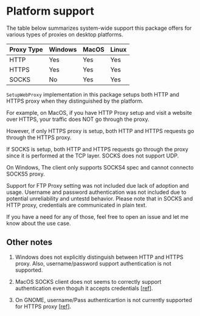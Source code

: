 # Platform support

The table below summarizes system-wide support this package offers for various types of proxies on desktop platforms.

| Proxy Type | Windows | MacOS | Linux |
| --- | ----------- | ------ | ------ |
| HTTP | Yes | Yes | Yes
| HTTPS | Yes | Yes | Yes
| SOCKS | No | Yes | Yes


`SetupWebProxy` implementation in this package setups both HTTP and HTTPS proxy when they distinguished by the platform. 

For example, on MacOS, if you have HTTP Proxy setup and visit a website over HTTPS, your traffic does NOT go through the proxy. 

However, if only HTTPS proxy is setup, both HTTP and HTTPS requests go through the HTTPS proxy.

If SOCKS is setup, both HTTP and HTTPS requests go through the proxy since it is performed at the TCP layer. SOCKS does not support UDP.

On Windows, The client only supports SOCKS4 spec and cannot connecto SOCKS5 proxy.

Support for FTP Proxy setting was not included due lack of adoption and usage. Username and password authentication was not included due to potential unreliability and untestd behavior. Please note that in SOCKS and HTTP proxy, credentials are communicated in plain text.

If you have a need for any of those, feel free to open an issue and let me know about the use case.

## Other notes

1. Windows does not explicitly distinguish between HTTP and HTTPS proxy. Also, username/password support authentication is not supported.

2. MacOS SOCKS client does not seems to correctly support authentication even thoguh it accepts credentials [[ref](https://discussions.apple.com/thread/255394737?sortBy=best)].

3. On GNOME, username/Pass authenticartion is not currently supported for HTTPS proxy [[ref](https://gitlab.gnome.org/GNOME/gsettings-desktop-schemas/-/issues/42)].